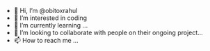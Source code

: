 - 👋 Hi, I’m @obitoxrahul
- 👀 I’m interested in coding
- 🌱 I’m currently learning ...
- 💞️ I’m looking to collaborate with people on their ongoing project...
- 📫 How to reach me ...

<!---
obitoxrahul/obitoxrahul is a ✨ special ✨ repository because its `README.md` (this file) appears on your GitHub profile.
You can click the Preview link to take a look at your changes.
--->
